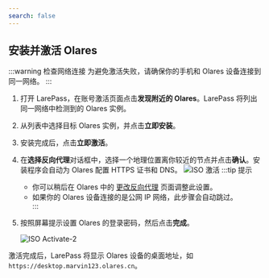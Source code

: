 ```yaml
---
search: false
---
```

## 安装并激活 Olares
:::warning 检查网络连接
为避免激活失败，请确保你的手机和 Olares 设备连接到同一网络。
:::

1. 打开 LarePass，在账号激活页面点击**发现附近的 Olares**。LarePass 将列出同一网络中检测到的 Olares 实例。
2. 从列表中选择目标 Olares 实例，并点击**立即安装**。
3. 安装完成后，点击**立即激活**。
4. 在**选择反向代理**对话框中，选择一个地理位置离你较近的节点并点击**确认**。安装程序会自动为 Olares 配置 HTTPS 证书和 DNS。
   ![ISO 激活](/images/manual/larepass/iso-activate.png#bordered)
   :::tip 提示
    - 你可以稍后在 Olares 中的 [更改反向代理](../olares/settings/change-frp.md) 页面调整此设置。
    - 如果你的 Olares 设备连接的是公网 IP 网络，此步骤会自动跳过。  
      :::
   
5. 按照屏幕提示设置 Olares 的登录密码，然后点击**完成**。

   ![ISO Activate-2](/images/manual/larepass/iso-activate-2.png#bordered)

激活完成后，LarePass 将显示 Olares 设备的桌面地址，如 `https://desktop.marvin123.olares.cn`。
